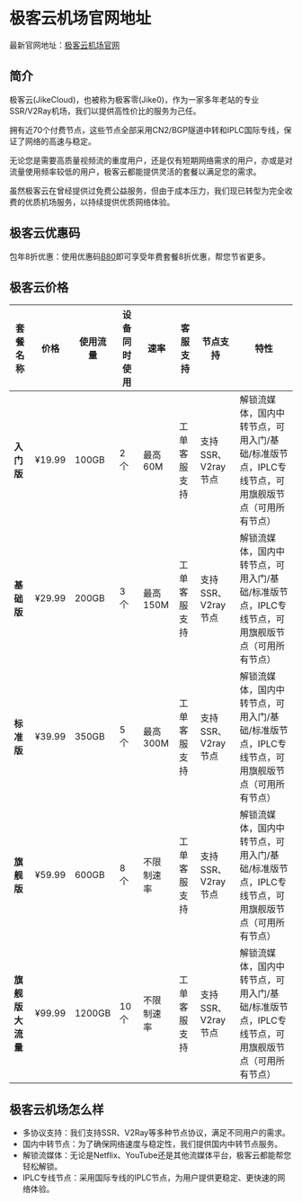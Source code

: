 # 极客云机场官网地址

最新官网地址：[极客云机场官网](https://jikeq87.xyz/auth/register?code=KX26)


## 简介

极客云(JikeCloud)，也被称为极客零(Jike0)，作为一家多年老站的专业SSR/V2Ray机场，我们以提供高性价比的服务为己任。

拥有近70个付费节点，这些节点全部采用CN2/BGP隧道中转和IPLC国际专线，保证了网络的高速与稳定。

无论您是需要高质量视频流的重度用户，还是仅有短期网络需求的用户，亦或是对流量使用频率较低的用户，极客云都能提供灵活的套餐以满足您的需求。

虽然极客云在曾经提供过免费公益服务，但由于成本压力，我们现已转型为完全收费的优质机场服务，以持续提供优质网络体验。



## 极客云优惠码

包年8折优惠：使用优惠码[B80](https://jikeq87.xyz/auth/register?code=KX26)即可享受年费套餐8折优惠，帮您节省更多。

## 极客云价格

| 套餐名称       | 价格   | 使用流量 | 设备同时使用 | 速率      | 客服支持     | 节点支持                 | 特性             |
|--------------|------|--------|------------|---------|------------|--------------------------|----------------|
| **入门版**     | ¥19.99 | 100GB  | 2个         | 最高60M  | 工单客服支持 | 支持SSR、V2ray节点       | 解锁流媒体，国内中转节点，可用入门/基础/标准版节点，IPLC专线节点，可用旗舰版节点（可用所有节点） |
| **基础版**     | ¥29.99 | 200GB  | 3个         | 最高150M | 工单客服支持 | 支持SSR、V2ray节点       | 解锁流媒体，国内中转节点，可用入门/基础/标准版节点，IPLC专线节点，可用旗舰版节点（可用所有节点） |
| **标准版**     | ¥39.99 | 350GB  | 5个         | 最高300M | 工单客服支持 | 支持SSR、V2ray节点       | 解锁流媒体，国内中转节点，可用入门/基础/标准版节点，IPLC专线节点，可用旗舰版节点（可用所有节点） |
| **旗舰版**     | ¥59.99 | 600GB  | 8个         | 不限制速率 | 工单客服支持 | 支持SSR、V2ray节点       | 解锁流媒体，国内中转节点，可用入门/基础/标准版节点，IPLC专线节点，可用旗舰版节点（可用所有节点） |
| **旗舰版大流量** | ¥99.99 | 1200GB | 10个        | 不限制速率 | 工单客服支持 | 支持SSR、V2ray节点       | 解锁流媒体，国内中转节点，可用入门/基础/标准版节点，IPLC专线节点，可用旗舰版节点（可用所有节点） |



## 极客云机场怎么样

- 多协议支持：我们支持SSR、V2Ray等多种节点协议，满足不同用户的需求。
- 国内中转节点：为了确保网络速度与稳定性，我们提供国内中转节点服务。
- 解锁流媒体：无论是Netflix、YouTube还是其他流媒体平台，极客云都能帮您轻松解锁。
- IPLC专线节点：采用国际专线的IPLC节点，为用户提供更稳定、更快速的网络体验。
